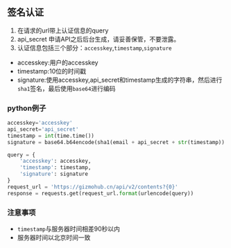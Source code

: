 ## 签名认证

1. 在请求的url带上认证信息的query
2. api_secret 申请API之后后台生成，请妥善保管，不要泄露。
3. 认证信息包括三个部分：`accesskey`,`timestamp`,`signature`
  - accesskey:用户的accesskey
  - timestamp:10位的时间戳
  - signature:使用accesskey,api_secret和timestamp生成的字符串，然后进行`sha1`签名，最后使用`base64`进行编码

### python例子
```python
accesskey='accesskey'
api_secret='api_secret'
timestamp = int(time.time())
signature = base64.b64encode(sha1(email + api_secret + str(timestamp)).hexdigest())

query = {
    'accesskey': accesskey,
    'timestamp': timestamp,
    'signature': signature
}
request_url = 'https://gizmohub.cn/api/v2/contents?{0}'
response = requests.get(request_url.format(urlencode(query))
```

### 注意事项
- `timestamp`与服务器时间相差90秒以内
- 服务器时间以北京时间一致